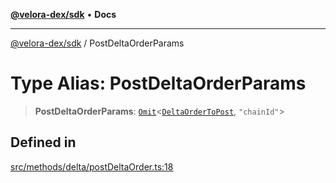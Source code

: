 [**@velora-dex/sdk**](../README.md) • **Docs**

***

[@velora-dex/sdk](../globals.md) / PostDeltaOrderParams

# Type Alias: PostDeltaOrderParams

> **PostDeltaOrderParams**: [`Omit`](../-internal-/type-aliases/Omit.md)\<[`DeltaOrderToPost`](../-internal-/type-aliases/DeltaOrderToPost.md), `"chainId"`\>

## Defined in

[src/methods/delta/postDeltaOrder.ts:18](https://github.com/VeloraDEX/paraswap-sdk/blob/feat/velora/src/methods/delta/postDeltaOrder.ts#L18)
